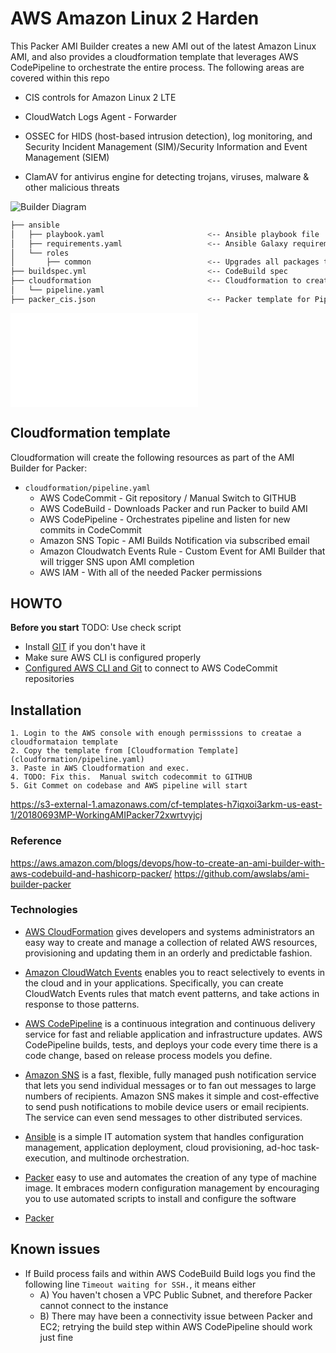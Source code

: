 # AWS Amazon Linux 2 Harden



This Packer AMI Builder creates a new AMI out of the latest Amazon Linux AMI, and also provides a cloudformation template that leverages AWS CodePipeline to 
orchestrate the entire process. The following areas are covered within this repo


- CIS controls for Amazon Linux 2 LTE
- CloudWatch Logs Agent - Forwarder

- OSSEC for HIDS (host-based intrusion detection), log monitoring, and Security Incident Management (SIM)/Security Information and Event Management (SIEM)
- ClamAV for antivirus engine for detecting trojans, viruses, malware & other malicious threats


![Builder Diagram](images/BriarV2.png)


```bash
├── ansible
│   ├── playbook.yaml                       <-- Ansible playbook file
│   ├── requirements.yaml                   <-- Ansible Galaxy requirements containing additional Roles to be used (CIS, Cloudwatch Logs)
│   └── roles
│       ├── common                          <-- Upgrades all packages through ``yum``
├── buildspec.yml                           <-- CodeBuild spec 
├── cloudformation                          <-- Cloudformation to create entire pipeline
│   └── pipeline.yaml
├── packer_cis.json                         <-- Packer template for Pipeline
```

![Details on the security config](ansible/README.md)

## Cloudformation template
Cloudformation will create the following resources as part of the AMI Builder for Packer:

* ``cloudformation/pipeline.yaml``
    + AWS CodeCommit - Git repository /  Manual Switch to GITHUB
    + AWS CodeBuild - Downloads Packer and run Packer to build AMI 
    + AWS CodePipeline - Orchestrates pipeline and listen for new commits in CodeCommit
    + Amazon SNS Topic - AMI Builds Notification via subscribed email
    + Amazon Cloudwatch Events Rule - Custom Event for AMI Builder that will trigger SNS upon AMI completion
    + AWS IAM - With all of the needed Packer permissions



## HOWTO

**Before you start**
TODO: Use check script
* Install [GIT](https://git-scm.com/downloads) if you don't have it
* Make sure AWS CLI is configured properly
* [Configured AWS CLI and Git](http://docs.aws.amazon.com/codecommit/latest/userguide/setting-up-https-unixes.html) to connect to AWS CodeCommit repositories

## Installation 
    1. Login to the AWS console with enough permisssions to creatae a cloudformataion template
    2. Copy the template from [Cloudformation Template](cloudformation/pipeline.yaml)
    3. Paste in AWS Cloudformation and exec.
    4. TODO: Fix this.  Manual switch codecommit to GITHUB
    5. Git Commet on codebase and AWS pipeline will start





https://s3-external-1.amazonaws.com/cf-templates-h7iqxoi3arkm-us-east-1/20180693MP-WorkingAMIPacker72xwrtvyjcj

### Reference 
https://aws.amazon.com/blogs/devops/how-to-create-an-ami-builder-with-aws-codebuild-and-hashicorp-packer/
https://github.com/awslabs/ami-builder-packer
### Technologies
* [AWS CloudFormation](https://aws.amazon.com/cloudformation/) gives developers and systems administrators an easy way to create and manage a collection of related AWS resources, provisioning and updating them in an orderly and predictable fashion.
* [Amazon CloudWatch Events](https://docs.aws.amazon.com/AmazonCloudWatch/latest/events/WhatIsCloudWatchEvents.html) enables you to react selectively to events in the cloud and in your applications. Specifically, you can create CloudWatch Events rules that match event patterns, and take actions in response to those patterns.
* [AWS CodePipeline](https://aws.amazon.com/codepipeline/) is a continuous integration and continuous delivery service for fast and reliable application and infrastructure updates. AWS CodePipeline builds, tests, and deploys your code every time there is a code change, based on release process models you define.
* [Amazon SNS](https://aws.amazon.com/sns/) is a fast, flexible, fully managed push notification service that lets you send individual messages or to fan out messages to large numbers of recipients. Amazon SNS makes it simple and cost-effective to send push notifications to mobile device users or email recipients. The service can even send messages to other distributed services.
* [Ansible](https://www.ansible.com/) is a simple IT automation system that handles configuration management, application deployment, cloud provisioning, ad-hoc task-execution, and multinode orchestration.
* [Packer](https://www.packer.io/) easy to use and automates the creation of any type of machine image. It embraces modern configuration management by encouraging you to use automated scripts to install and configure the software



* [Packer](https://www.packer.io/)

## Known issues
* If Build process fails and within AWS CodeBuild Build logs you find the following line ``Timeout waiting for SSH.``, it means either
    - A) You haven't chosen a VPC Public Subnet, and therefore Packer cannot connect to the instance
    - B) There may have been a connectivity issue between Packer and EC2; retrying the build step within AWS CodePipeline should work just fine 